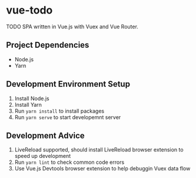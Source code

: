 # vue-todo
TODO SPA written in Vue.js with Vuex and Vue Router.

## Project Dependencies
- Node.js
- Yarn

## Development Environment Setup
1. Install Node.js
1. Install Yarn
1. Run `yarn install` to install packages
1. Run `yarn serve` to start developemnt server

## Development Advice
1. LiveReload supported, should install LiveReload browser extension to speed up development
1. Run `yarn lint` to check common code errors
1. Use Vue.js Devtools browser extension to help debuggin Vuex data flow
